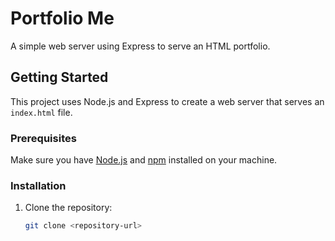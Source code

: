 # Portfolio Me

A simple web server using Express to serve an HTML portfolio.

## Getting Started

This project uses Node.js and Express to create a web server that serves an `index.html` file.

### Prerequisites

Make sure you have [Node.js](https://nodejs.org/) and [npm](https://www.npmjs.com/) installed on your machine.

### Installation

1. Clone the repository:

   ```bash
   git clone <repository-url>
   ```
